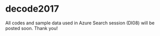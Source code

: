 # decode2017
All codes and sample data used in Azure Search session (DI08) will be posted soon. Thank you!

